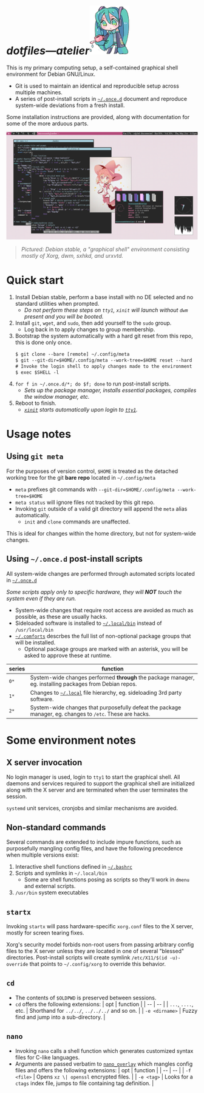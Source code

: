 # _dotfiles—atelier_![shimeji]
This is my primary computing setup, a self-contained graphical shell environment for Debian GNU/Linux.
* Git is used to maintain an identical and reproducible setup across multiple machines.
* A series of post-install scripts in [`~/.once.d`](.once.d) document and reproduce system-wide deviations from a fresh install.

Some installation instructions are provided, along with documentation for some of the more arduous parts.

![scrot]
> _Pictured: Debian stable, a "graphical shell" environment consisting mostly of Xorg, dwm, sxhkd, and urxvtd._

# Quick start
1. Install Debian stable, perform a base install with no DE selected and no standard utilities when prompted.
	* _Do not perform these steps on `tty1`, `xinit` will launch without `dwm` present and you will be booted._
2. Install `git`, `wget`, and `sudo`, then add yourself to the `sudo` group.
	* Log back in to apply changes to group membership.
3. Bootstrap the system automatically with a hard git reset from this repo, this is done only once.
	```shell
	$ git clone --bare [remote] ~/.config/meta
	$ git --git-dir=$HOME/.config/meta --work-tree=$HOME reset --hard
	# Invoke the login shell to apply changes made to the environment
	$ exec $SHELL -l
	```
4. `for f in ~/.once.d/*; do $f; done` to run post-install scripts.
	* _Sets up the package manager, installs essential packages, compiles the window manager, etc._
5. Reboot to finish.
	* _[`xinit`](.xinitrc) starts automatically upon login to [`tty1`](.profile)._

# Usage notes
## Using `git meta`
For the purposes of version control, `$HOME` is treated as the detached working tree for the git **bare repo** located in `~/.config/meta`

* `meta` prefixes git commands with `--git-dir=$HOME/.config/meta --work-tree=$HOME`
* `meta status` will ignore files not tracked by this git repo.
* Invoking `git` outside of a valid git directory will append the `meta` alias automatically.
	* `init` and `clone` commands are unaffected.

This is ideal for changes within the home directory, but not for system-wide changes.

## Using `~/.once.d` post-install scripts
All system-wide changes are performed through automated scripts located in [`~/.once.d`](.once.d)

_Some scripts apply only to specific hardware, they will **NOT** touch the system even if they are run._

* System-wide changes that require root access are avoided as much as possible, as these are usually hacks.
* Sideloaded software is installed to [`~/.local/bin`](.local/bin) instead of `/usr/local/bin`
* [`~/.comforts`](.comforts) descrbes the full list of non-optional package groups that will be installed.
	* Optional package groups are marked with an asterisk, you will be asked to approve these at runtime.

| series | function |
| -- | -- |
| `0*` | System-wide changes performed **through** the package manager, eg. installing packages from Debian repos. |
| `1*` | Changes to [`~/.local`](.local) file hierarchy, eg. sideloading 3rd party software. |
| `2*` | System-wide changes that purposefully defeat the package manager, eg. changes to `/etc`. These are hacks. |

# Some environment notes
## X server invocation
No login manager is used, login to `tty1` to start the graphical shell.
All daemons and services required to support the graphical shell are initialized along with the X server and are terminated when the user terminates the session.

`systemd` unit services, cronjobs and similar mechanisms are avoided.

## Non-standard commands
Several commands are extended to include impure functions, such as purposefully mangling config files, and have the following precedence when multiple versions exist:

1. Interactive shell functions defined in [`~/.bashrc`](.bashrc)
2. Scripts and symlinks in `~/.local/bin`
	* Some are shell functions posing as scripts so they'll work in `dmenu` and external scripts.
3. `/usr/bin` system executables

## `startx`
Invoking `startx` will pass hardware-specific `xorg.conf` files to the X server, mostly for screen tearing fixes.

Xorg's security model forbids non-root users from passing arbitrary config files to the X server unless they are located in one of several "blessed" directories.
Post-install scripts will create symlink `/etc/X11/$(id -u)-override` that points to `~/.config/xorg` to override this behavior.

## `cd`
* The contents of `$OLDPWD` is preserved between sessions.
* `cd` offers the following extensions:
	| opt | function |
	| -- | -- |
	| `...`, `....`, etc. | Shorthand for `../../`, `../../../` and so on. |
	| `-e <dirname>` | Fuzzy find and jump into a sub-directory. |

## `nano`
* Invoking `nano` calls a shell function which generates customized syntax files for C-like languages.
* Arguments are passed verbatim to [`nano_overlay`](Scripts/nano_overlay.sh) which mangles config files and offers the following extensions:
	| opt | function |
	| -- | -- |
	| `-f <file>` | Opens `xz \| openssl` encrypted files. |
	| `-e <tag>`  | Looks for a `ctags` index file, jumps to file containing tag definition. |

[scrot]: https://github.com/microsounds/microsounds/raw/master/dotfiles/scrot.png
[shimeji]: https://github.com/microsounds/microsounds/raw/master/dotfiles/shimeji.png
